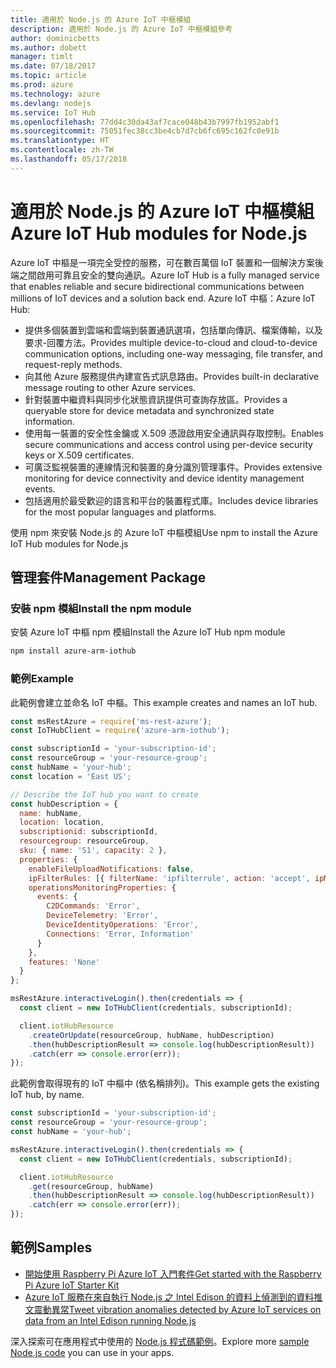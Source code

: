 ```yaml
---
title: 適用於 Node.js 的 Azure IoT 中樞模組
description: 適用於 Node.js 的 Azure IoT 中樞模組參考
author: dominicbetts
ms.author: dobett
manager: timlt
ms.date: 07/18/2017
ms.topic: article
ms.prod: azure
ms.technology: azure
ms.devlang: nodejs
ms.service: IoT Hub
ms.openlocfilehash: 77dd4c30da43af7cace048b43b7997fb1952abf1
ms.sourcegitcommit: 75051fec38cc3be4cb7d7cb6fc695c162fc0e91b
ms.translationtype: HT
ms.contentlocale: zh-TW
ms.lasthandoff: 05/17/2018
---
```

# <a name="azure-iot-hub-modules-for-nodejs"></a><span data-ttu-id="b9362-103">適用於 Node.js 的 Azure IoT 中樞模組</span><span class="sxs-lookup"><span data-stu-id="b9362-103">Azure IoT Hub modules for Node.js</span></span>

<span data-ttu-id="b9362-104">Azure IoT 中樞是一項完全受控的服務，可在數百萬個 IoT 裝置和一個解決方案後端之間啟用可靠且安全的雙向通訊。</span><span class="sxs-lookup"><span data-stu-id="b9362-104">Azure IoT Hub is a fully managed service that enables reliable and secure bidirectional communications between millions of IoT devices and a solution back end.</span></span> <span data-ttu-id="b9362-105">Azure IoT 中樞：</span><span class="sxs-lookup"><span data-stu-id="b9362-105">Azure IoT Hub:</span></span>
- <span data-ttu-id="b9362-106">提供多個裝置到雲端和雲端到裝置通訊選項，包括單向傳訊、檔案傳輸，以及要求-回覆方法。</span><span class="sxs-lookup"><span data-stu-id="b9362-106">Provides multiple device-to-cloud and cloud-to-device communication options, including one-way messaging, file transfer, and request-reply methods.</span></span>
- <span data-ttu-id="b9362-107">向其他 Azure 服務提供內建宣告式訊息路由。</span><span class="sxs-lookup"><span data-stu-id="b9362-107">Provides built-in declarative message routing to other Azure services.</span></span>
- <span data-ttu-id="b9362-108">針對裝置中繼資料與同步化狀態資訊提供可查詢存放區。</span><span class="sxs-lookup"><span data-stu-id="b9362-108">Provides a queryable store for device metadata and synchronized state information.</span></span>
- <span data-ttu-id="b9362-109">使用每一裝置的安全性金鑰或 X.509 憑證啟用安全通訊與存取控制。</span><span class="sxs-lookup"><span data-stu-id="b9362-109">Enables secure communications and access control using per-device security keys or X.509 certificates.</span></span>
- <span data-ttu-id="b9362-110">可廣泛監視裝置的連線情況和裝置的身分識別管理事件。</span><span class="sxs-lookup"><span data-stu-id="b9362-110">Provides extensive monitoring for device connectivity and device identity management events.</span></span>
- <span data-ttu-id="b9362-111">包括適用於最受歡迎的語言和平台的裝置程式庫。</span><span class="sxs-lookup"><span data-stu-id="b9362-111">Includes device libraries for the most popular languages and platforms.</span></span>

<span data-ttu-id="b9362-112">使用 npm 來安裝 Node.js 的 Azure IoT 中樞模組</span><span class="sxs-lookup"><span data-stu-id="b9362-112">Use npm to install the Azure IoT Hub modules for Node.js</span></span>

## <a name="management-package"></a><span data-ttu-id="b9362-113">管理套件</span><span class="sxs-lookup"><span data-stu-id="b9362-113">Management Package</span></span>

### <a name="install-the-npm-module"></a><span data-ttu-id="b9362-114">安裝 npm 模組</span><span class="sxs-lookup"><span data-stu-id="b9362-114">Install the npm module</span></span>

<span data-ttu-id="b9362-115">安裝 Azure IoT 中樞 npm 模組</span><span class="sxs-lookup"><span data-stu-id="b9362-115">Install the Azure IoT Hub npm module</span></span>

```bash
npm install azure-arm-iothub
```

### <a name="example"></a><span data-ttu-id="b9362-116">範例</span><span class="sxs-lookup"><span data-stu-id="b9362-116">Example</span></span>

<span data-ttu-id="b9362-117">此範例會建立並命名 IoT 中樞。</span><span class="sxs-lookup"><span data-stu-id="b9362-117">This example creates and names an IoT hub.</span></span>

```javascript
const msRestAzure = require('ms-rest-azure');
const IoTHubClient = require('azure-arm-iothub');

const subscriptionId = 'your-subscription-id';
const resourceGroup = 'your-resource-group';
const hubName = 'your-hub';
const location = 'East US';

// Describe the IoT hub you want to create
const hubDescription = {
  name: hubName,
  location: location,
  subscriptionid: subscriptionId,
  resourcegroup: resourceGroup,
  sku: { name: 'S1', capacity: 2 },
  properties: {
    enableFileUploadNotifications: false,
    ipFilterRules: [{ filterName: 'ipfilterrule', action: 'accept', ipMask: '0.0.0.0/0' }],
    operationsMonitoringProperties: {
      events: {
        C2DCommands: 'Error',
        DeviceTelemetry: 'Error',
        DeviceIdentityOperations: 'Error',
        Connections: 'Error, Information'
      }
    },
    features: 'None'
  }
};

msRestAzure.interactiveLogin().then(credentials => {
  const client = new IoTHubClient(credentials, subscriptionId);

  client.iotHubResource
    .createOrUpdate(resourceGroup, hubName, hubDescription)
    .then(hubDescriptionResult => console.log(hubDescriptionResult))
    .catch(err => console.error(err));
});
```

<span data-ttu-id="b9362-118">此範例會取得現有的 IoT 中樞中 (依名稱排列)。</span><span class="sxs-lookup"><span data-stu-id="b9362-118">This example gets the existing IoT hub, by name.</span></span>

```javascript
const subscriptionId = 'your-subscription-id';
const resourceGroup = 'your-resource-group';
const hubName = 'your-hub';

msRestAzure.interactiveLogin().then(credentials => {
  const client = new IoTHubClient(credentials, subscriptionId);

  client.iotHubResource
    .get(resourceGroup, hubName)
    .then(hubDescriptionResult => console.log(hubDescriptionResult))
    .catch(err => console.error(err));
});
```

## <a name="samples"></a><span data-ttu-id="b9362-119">範例</span><span class="sxs-lookup"><span data-stu-id="b9362-119">Samples</span></span>

- [<span data-ttu-id="b9362-120">開始使用 Raspberry Pi Azure IoT 入門套件</span><span class="sxs-lookup"><span data-stu-id="b9362-120">Get started with the Raspberry Pi Azure IoT Starter Kit</span></span>](https://azure.microsoft.com/resources/samples/iot-remote-monitoring-node-raspberrypi-getstartedkit/)
- [<span data-ttu-id="b9362-121">Azure IoT 服務在來自執行 Node.js 之 Intel Edison 的資料上偵測到的資料推文震動異常</span><span class="sxs-lookup"><span data-stu-id="b9362-121">Tweet vibration anomalies detected by Azure IoT services on data from an Intel Edison running Node.js</span></span>](https://azure.microsoft.com/resources/samples/iot-hub-nodejs-intel-edison-vibration-anomaly-detection/)

<span data-ttu-id="b9362-122">深入探索可在應用程式中使用的 [Node.js 程式碼範例](https://azure.microsoft.com/resources/samples/?platform=nodejs)。</span><span class="sxs-lookup"><span data-stu-id="b9362-122">Explore more [sample Node.js code](https://azure.microsoft.com/resources/samples/?platform=nodejs) you can use in your apps.</span></span>
